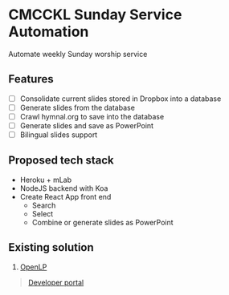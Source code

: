 # CMCCKL Sunday Service Automation
Automate weekly Sunday worship service 

## Features
- [ ] Consolidate current slides stored in Dropbox into a database
- [ ] Generate slides from the database
- [ ] Crawl hymnal.org to save into the database
- [ ] Generate slides and save as PowerPoint
- [ ] Bilingual slides support

## Proposed tech stack
- Heroku + mLab
- NodeJS backend with Koa
- Create React App front end
  - Search 
  - Select
  - Combine or generate slides as PowerPoint

## Existing solution
1. [OpenLP](https://openlp.org/)
> [Developer portal](https://openlp.io/)
